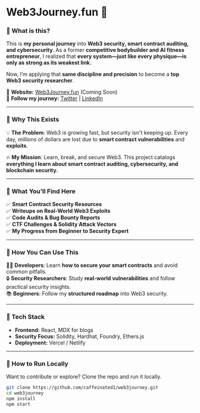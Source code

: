 # Web3Journey.fun 🚀  

### **📌 What is this?**  
This is **my personal journey** into **Web3 security, smart contract auditing, and cybersecurity**. As a former **competitive bodybuilder and AI fitness entrepreneur**, I realized that **every system—just like every physique—is only as strong as its weakest link.**  

Now, I’m applying that **same discipline and precision** to become a **top Web3 security researcher**.  

📍 **Website:** [Web3Journey.fun](https://web3journey.fun) (Coming Soon)  
📍 **Follow my journey:** [Twitter](https://twitter.com/YOURHANDLE) | [LinkedIn](https://linkedin.com/in/YOURPROFILE)  

---

### **📌 Why This Exists**
💡 **The Problem**: Web3 is growing fast, but security isn't keeping up. Every day, millions of dollars are lost due to **smart contract vulnerabilities** and **exploits**.  

🔥 **My Mission**: Learn, break, and secure Web3. This project catalogs **everything I learn about smart contract auditing, cybersecurity, and blockchain security.**  

---

### **📌 What You’ll Find Here**
✅ **Smart Contract Security Resources**  
✅ **Writeups on Real-World Web3 Exploits**  
✅ **Code Audits & Bug Bounty Reports**  
✅ **CTF Challenges & Solidity Attack Vectors**  
✅ **My Progress from Beginner to Security Expert**  

---

### **📌 How You Can Use This**
👨‍💻 **Developers**: Learn **how to secure your smart contracts** and avoid common pitfalls.  
🔒 **Security Researchers**: Study **real-world vulnerabilities** and follow practical security insights.  
📚 **Beginners**: Follow my **structured roadmap** into Web3 security.  

---

### **📌 Tech Stack**
- **Frontend:** React, MDX for blogs  
- **Security Focus:** Solidity, Hardhat, Foundry, Ethers.js  
- **Deployment:** Vercel / Netlify  

---

### **📌 How to Run Locally**
Want to contribute or explore? Clone the repo and run it locally.  
```sh
git clone https://github.com/caffeinated1/web3journey.git
cd web3journey
npm install
npm start
